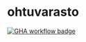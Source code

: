 # ohtuvarasto

[![GHA workflow badge](https://github.com/sakorh/ohtuvarasto/workflows/CI/badge.svg)](https://github.com/sakorh/ohtuvarasto/actions)
